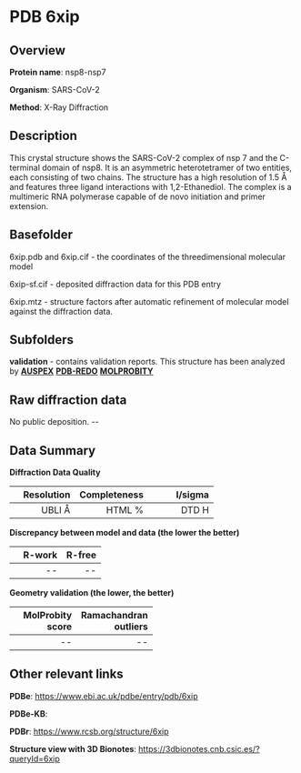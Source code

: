 # PDB 6xip

## Overview

**Protein name**: nsp8-nsp7

**Organism**: SARS-CoV-2

**Method**: X-Ray Diffraction

## Description

This crystal structure shows the SARS-CoV-2 complex of nsp 7 and the C-terminal domain of nsp8. It is an asymmetric  heterotetramer of two entities, each consisting of two chains. The structure has a high resolution of 1.5 Å and features three ligand interactions with 1,2-Ethanediol. The complex is a multimeric RNA polymerase capable of de novo initiation and primer extension.

## Basefolder

6xip.pdb and 6xip.cif - the coordinates of the threedimensional molecular model

6xip-sf.cif - deposited diffraction data for this PDB entry

6xip.mtz - structure factors after automatic refinement of molecular model against the diffraction data.

## Subfolders





**validation** - contains validation reports. This structure has been analyzed by [**AUSPEX**](https://github.com/thorn-lab/coronavirus_structural_task_force/tree/master/pdb/nsp8-nsp7/SARS-CoV-2/6xip/validation/auspex) [**PDB-REDO**](https://github.com/thorn-lab/coronavirus_structural_task_force/tree/master/pdb/nsp8-nsp7/SARS-CoV-2/6xip/validation/pdb-redo) [**MOLPROBITY**](https://github.com/thorn-lab/coronavirus_structural_task_force/tree/master/pdb/nsp8-nsp7/SARS-CoV-2/6xip/validation/molprobity)   



## Raw diffraction data

No public deposition. --<br> 

## Data Summary
**Diffraction Data Quality**

|   | Resolution | Completeness| I/sigma |
|---|-------------:|----------------:|--------------:|
|   |UBLI Å| HTML %|<img width=50/>DTD H|

**Discrepancy between model and data (the lower the better)**

|   | **R-work**| **R-free**   
|---|-------------:|----------------:|           
||--|--|

**Geometry validation (the lower, the better)**

|   |**MolProbity<br>score**| **Ramachandran<br>outliers** 
|---|-------------:|----------------:|
||--|--|

 

 



## Other relevant links 
**PDBe**:  https://www.ebi.ac.uk/pdbe/entry/pdb/6xip

**PDBe-KB**:  
 
**PDBr**: https://www.rcsb.org/structure/6xip 

**Structure view with 3D Bionotes**: https://3dbionotes.cnb.csic.es/?queryId=6xip


